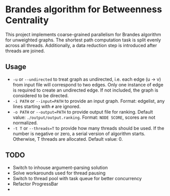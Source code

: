 # Brandes algorithm for Betweenness Centrality

This project implements coarse-grained parallelism for Brandes algorithm for unweighted graphs.
The shortest path computation task is split evenly across all threads.
Additionally, a data reduction step is introduced after threads are joined.

## Usage

* `-u` or `--undirected` to treat graph as undirected, i.e. each edge (u -> v) from input file will correspond to two edges. Only one instance of edge is required to create an undirected edge. If not included, the graph is considered to be directed.
* `-i PATH` or `--input=PATH` to provide an input graph. Format: edgelist, any lines starting with `#` are ignored.
* `-o PATH` or `--output=PATH` to provide output file for ranking. Default value: `./output/output.ranking`. Format: `NODE SCORE`, scores are not normalized.
* `-t T` or `--threads=T` to provide how many threads should be used. If the number is negative or zero, a serial version of algorithm starts. Otherwise, T threads are allocated. Default value: 0.

## TODO

* Switch to inhouse argument-parsing solution
* Solve workarounds used for thread pausing
* Switch to thread pool with task queue for better concurrency
* Refactor ProgressBar
* 
